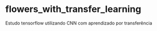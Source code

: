 # flowers_with_transfer_learning
Estudo tensorflow utilizando CNN com aprendizado por transferência
